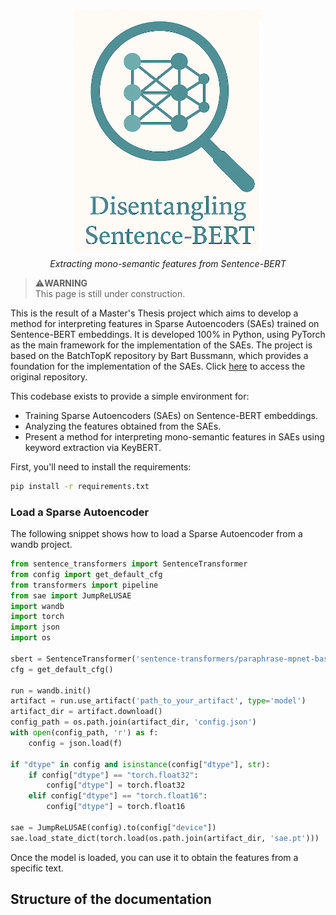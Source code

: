 # <!-- intentionally left blank -->

<figure style="text-align: center;" markdown>
  <img src="assets/logo.png" alt="Logo" width="300"/>
  <figcaption style="margin-top: 0.5em; font-style: italic;">
    Extracting mono-semantic features from Sentence-BERT
  </figcaption>
</figure>


> ⚠️**WARNING** <br>
> This page is still under construction. 

This is the result of a Master's Thesis project which aims to develop a method for interpreting features 
in Sparse Autoencoders (SAEs) trained on Sentence-BERT embeddings. It is developed 100% in Python, using 
PyTorch as the main framework for the implementation of the SAEs. The project is based on the BatchTopK 
repository by Bart Bussmann, which provides a foundation for the implementation of the SAEs. Click
[here](https://github.com/bartbussmann/BatchTopK) to access the original repository. 

This codebase exists to provide a simple environment for:

- Training Sparse Autoencoders (SAEs) on Sentence-BERT embeddings. 
- Analyzing the features obtained from the SAEs. 
- Present a method for interpreting mono-semantic features in SAEs using keyword extraction via KeyBERT. 

First, you'll need to install the requirements: 
```bash 
pip install -r requirements.txt 
```
### Load a Sparse Autoencoder 
The following snippet shows how to load a Sparse Autoencoder from a wandb project. 
```python 
from sentence_transformers import SentenceTransformer
from config import get_default_cfg
from transformers import pipeline
from sae import JumpReLUSAE
import wandb
import torch
import json
import os

sbert = SentenceTransformer('sentence-transformers/paraphrase-mpnet-base-v2')
cfg = get_default_cfg()

run = wandb.init()
artifact = run.use_artifact('path_to_your_artifact', type='model')
artifact_dir = artifact.download()
config_path = os.path.join(artifact_dir, 'config.json')
with open(config_path, 'r') as f:
    config = json.load(f)

if "dtype" in config and isinstance(config["dtype"], str):
    if config["dtype"] == "torch.float32":
        config["dtype"] = torch.float32
    elif config["dtype"] == "torch.float16":
        config["dtype"] = torch.float16

sae = JumpReLUSAE(config).to(config["device"])
sae.load_state_dict(torch.load(os.path.join(artifact_dir, 'sae.pt')))
```
Once the model is loaded, you can use it to obtain the features from a specific text. 

## Structure of the documentation


